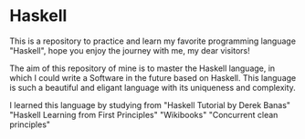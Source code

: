 # Haskell
This is a repository to practice and learn my favorite programming language "Haskell", hope you enjoy the journey with me, my dear visitors!

The aim of this repository of mine is to master the Haskell language, in which I could write a Software in the future based on Haskell.
This language is such a beautiful and eligant language with its uniqueness and complexity.

I learned this language by studying from
"Haskell Tutorial by Derek Banas"
"Haskell Learning from First Principles"
"Wikibooks"
"Concurrent clean principles"
